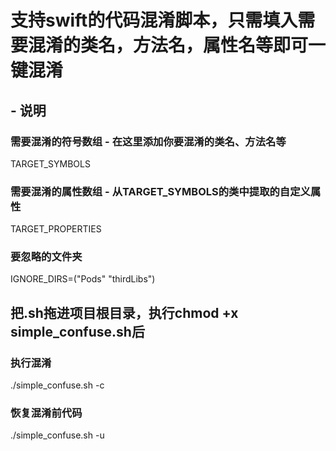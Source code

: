 
# 支持swift的代码混淆脚本，只需填入需要混淆的类名，方法名，属性名等即可一键混淆

## - 说明 
### 需要混淆的符号数组 - 在这里添加你要混淆的类名、方法名等
TARGET_SYMBOLS 

### 需要混淆的属性数组 - 从TARGET_SYMBOLS的类中提取的自定义属性
TARGET_PROPERTIES

### 要忽略的文件夹
IGNORE_DIRS=("Pods" "thirdLibs")

## 把.sh拖进项目根目录，执行chmod +x simple_confuse.sh后
### 执行混淆
./simple_confuse.sh -c

### 恢复混淆前代码
./simple_confuse.sh -u
